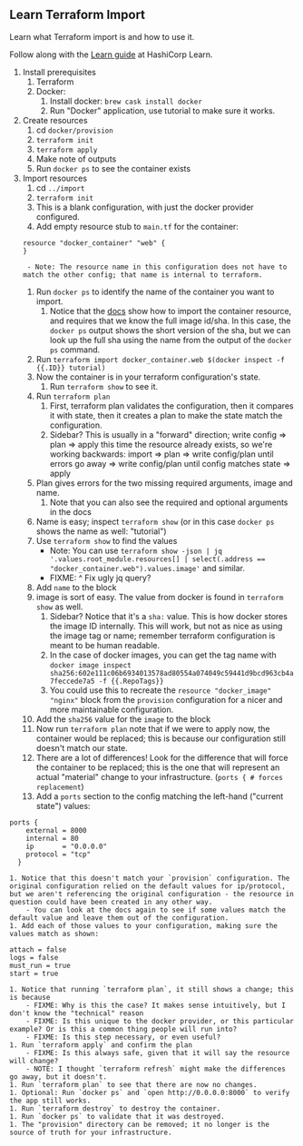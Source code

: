 ## Learn Terraform Import

Learn what Terraform import is and how to use it.

Follow along with the [Learn guide](https://learn.hashicorp.com/FIXME) at HashiCorp Learn.

1. Install prerequisites
    1. Terraform
    1. Docker:
        1. Install docker: `brew cask install docker`
        1. Run "Docker" application, use tutorial to make sure it works.
1. Create resources
    1. cd `docker/provision`
    1. `terraform init`
    1. `terraform apply`
    1. Make note of outputs
    1. Run `docker ps` to see the container exists
1. Import resources
    1. cd `../import`
    1. `terraform init`
    1. This is a blank configuration, with just the docker provider configured.
    1. Add empty resource stub to `main.tf` for the container:
    ```
    resource "docker_container" "web" {
    }
    ```
        - Note: The resource name in this configuration does not have to match the other config; that name is internal to terraform.
    1. Run `docker ps` to identify the name of the container you want to import.
        1. Notice that the [docs](https://www.terraform.io/docs/providers/docker/r/container.html) show how to import the container resource, and requires that we know the full image id/sha. In this case, the `docker ps` output shows the short version of the sha, but we can look up the full sha using the name from the output of the `docker ps` command.
    1. Run `terraform import docker_container.web $(docker inspect -f {{.ID}} tutorial)`
    1. Now the container is in your terraform configuration's state.
        1. Run `terraform show` to see it.
    1. Run `terraform plan`
        1. First, terraform plan validates the configuration, then it compares it with state, then it creates a plan to make the state match the configuration.
        1. Sidebar? This is usually in a "forward" direction; write config => plan => apply this time the resource already exists, so we're working backwards: import => plan => write config/plan until errors go away => write config/plan until config matches state => apply
    1. Plan gives errors for the two missing required arguments, image and name.
        1. Note that you can also see the required and optional arguments in the docs
    1. Name is easy; inspect `terraform show` (or in this case `docker ps` shows the name as well: "tutorial")
    1. Use `terraform show` to find the values
        - Note: You can use `terraform show -json | jq '.values.root_module.resources[] | select(.address == "docker_container.web").values.image'` and similar.
        - FIXME: ^ Fix ugly jq query?
    1. Add `name` to the block
    1. image is sort of easy. The value from docker is found in `terraform show` as well.
        1. Sidebar? Notice that it's a `sha:` value. This is how docker stores the image ID internally. This will work, but not as nice as using the image tag or name; remember terraform configuration is meant to be human readable.
        1. In the case of docker images, you can get the tag name with `docker image inspect sha256:602e111c06b6934013578ad80554a074049c59441d9bcd963cb4a7feccede7a5 -f {{.RepoTags}}`
        1. You could use this to recreate the `resource "docker_image" "nginx"` block from the `provision` configuration for a nicer and more maintainable configuration.
    1. Add the `sha256` value for the `image` to the block
    1. Now run `terraform plan` note that if we were to apply now, the container would be replaced; this is because our configuration still doesn't match our state.
    1. There are a lot of differences! Look for the difference that will force the container to be replaced; this is the one that will represent an actual "material" change to your infrastructure. (`ports { # forces replacement`)
    1. Add a `ports` section to the config matching the left-hand ("current state") values:
```
ports {
    external = 8000
    internal = 80
    ip       = "0.0.0.0"
    protocol = "tcp"
  }
```
    1. Notice that this doesn't match your `provision` configuration. The original configuration relied on the default values for ip/protocol, but we aren't referencing the original configuration - the resource in question could have been created in any other way.
        - You can look at the docs again to see if some values match the default value and leave them out of the configuration.
    1. Add each of those values to your configuration, making sure the values match as shown:
```
attach = false
logs = false
must_run = true
start = true
```
    1. Notice that running `terraform plan`, it still shows a change; this is because
        - FIXME: Why is this the case? It makes sense intuitively, but I don't know the "technical" reason
        - FIXME: Is this unique to the docker provider, or this particular example? Or is this a common thing people will run into?
        - FIXME: Is this step necessary, or even useful?
    1. Run `terraform apply` and confirm the plan
        - FIXME: Is this always safe, given that it will say the resource will change?
        - NOTE: I thought `terraform refresh` might make the differences go away, but it doesn't.
    1. Run `terraform plan` to see that there are now no changes.
    1. Optional: Run `docker ps` and `open http://0.0.0.0:8000` to verify the app still works.
    1. Run `terraform destroy` to destroy the container.
    1. Run `docker ps` to validate that it was destroyed.
    1. The "provision" directory can be removed; it no longer is the source of truth for your infrastructure.
